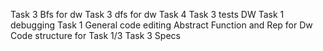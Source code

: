 Task 3 Bfs for dw
Task 3 dfs for dw
Task 4
Task 3 tests DW
Task 1 debugging
Task 1 General code editing
Abstract Function and Rep for Dw
Code structure for Task 1/3
Task 3 Specs